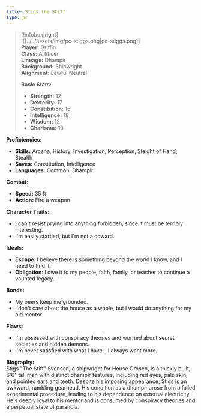 ```yaml
---
title: Stigs the Stiff
type: pc
---
```



> [!infobox|right]  
> ![[../../assets/img/pc-stiggs.png|pc-stiggs.png]]  
> **Player:** Griffin  
> **Class:** Artificer  
> **Lineage:** Dhampir  
> **Background:** Shipwright  
> **Alignment:** Lawful Neutral 
>
> **Basic Stats:**
> - **Strength:** 12
> - **Dexterity:** 17
> - **Constitution:** 15
> - **Intelligence:** 18
> - **Wisdom:** 12
> - **Charisma:** 10

**Proficiencies:**
- **Skills:** Arcana, History, Investigation, Perception, Sleight of Hand, Stealth
- **Saves:** Constitution, Intelligence
- **Languages:** Common, Dhampir

**Combat:**
- **Speed:** 35 ft
- **Action:** Fire a weapon

**Character Traits:** 
- I can't resist prying into anything forbidden, since it must be terribly interesting.
- I'm easily startled, but I'm not a coward.

**Ideals:** 
- **Escape**: I believe there is something beyond the world I know, and I need to find it.
- **Obligation**: I owe it to my people, faith, family, or teacher to continue a vaunted legacy.

**Bonds:** 
- My peers keep me grounded.
- I don't care about the house as a whole, but I would do anything for my old mentor.

**Flaws:** 
- I'm obsessed with conspiracy theories and worried about secret societies and hidden demons.
- I'm never satisfied with what I have – I always want more.

**Biography:**  
Stigs "The Stiff" Svenson, a shipwright for House Orosen, is a thickly built, 6'6" tall man with distinct dhampir features, including red eyes, pale skin, and pointed ears and teeth. Despite his imposing appearance, Stigs is an awkward, rambling gearhead. His condition as a dhampir arose from a failed experimental procedure, leading to his dependence on external electricity. He's deeply loyal to his mentor and is consumed by conspiracy theories and a perpetual state of paranoia.
